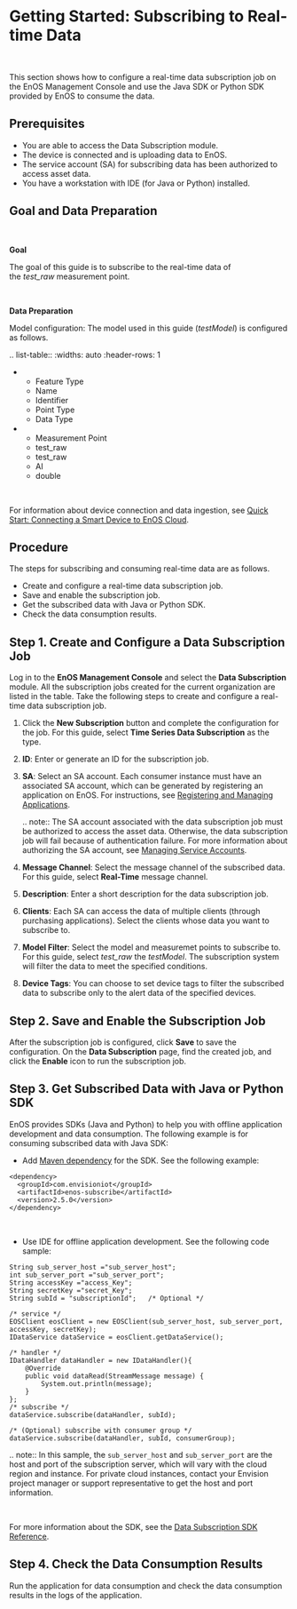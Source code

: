 # Getting Started: Subscribing to Real-time Data

<br />

This section shows how to configure a real-time data subscription job on the EnOS Management Console and use the Java SDK or Python SDK provided by EnOS to consume the data.

## Prerequisites

- You are able to access the Data Subscription module.
- The device is connected and is uploading data to EnOS.
- The service account (SA) for subscribing data has been authorized to access asset data.
- You have a workstation with IDE (for Java or Python) installed.

## Goal and Data Preparation

<br />

**Goal**

The goal of this guide is to subscribe to the real-time data of the *test_raw* measurement point.

<br />

**Data Preparation**

Model configuration: The model used in this guide (*testModel*) is configured as follows.

.. list-table::
   :widths: auto
   :header-rows: 1

   * - Feature Type
     - Name
     - Identifier
     - Point Type
     - Data Type
   * - Measurement Point
     - test_raw
     - test_raw
     - AI
     - double

<br />

For information about device connection and data ingestion, see [Quick Start: Connecting a Smart Device to EnOS Cloud](/docs/device-connection/en/dev/quickstart/gettingstarted_device_connection.html).

## Procedure

The steps for subscribing and consuming real-time data are as follows.

- Create and configure a real-time data subscription job.
- Save and enable the subscription job.
- Get the subscribed data with Java or Python SDK.
- Check the data consumption results.

## Step 1. Create and Configure a Data Subscription Job

Log in to the **EnOS Management Console** and select the **Data Subscription** module. All the subscription jobs created for the current organization are listed in the table. Take the following steps to create and configure a real-time data subscription job.

1. Click the **New Subscription** button and complete the configuration for the job. For this guide, select **Time Series Data Subscription** as the type.

2. **ID**: Enter or generate an ID for the subscription job.

3. **SA**: Select an SA account. Each consumer instance must have an associated SA account, which can be generated by registering an application on EnOS. For instructions, see [Registering and Managing Applications](/docs/app-development/en/dev/app_management/managing_apps.html).

   .. note:: The SA account associated with the data subscription job must be authorized to access the asset data. Otherwise, the data subscription job will fail because of authentication failure. For more information about authorizing the SA account, see [Managing Service Accounts](/docs/enos/en/dev/iam/howto/service_account/managing_service_account.html).

4. **Message Channel**: Select the message channel of the subscribed data. For this guide, select **Real-Time** message channel.

5. **Description**: Enter a short description for the data subscription job.

6. **Clients**: Each SA can access the data of multiple clients (through purchasing applications). Select the clients whose data you want to subscribe to.

7. **Model Filter**: Select the model and measuremet points to subscribe to. For this guide, select *test_raw* the *testModel*. The subscription system will filter the data to meet the specified conditions.

8. **Device Tags**: You can choose to set device tags to filter the subscribed data to subscribe only to the alert data of the specified devices.

## Step 2. Save and Enable the Subscription Job

After the subscription job is configured, click **Save** to save the configuration. On the **Data Subscription** page, find the created job, and click the **Enable** icon to run the subscription job.

## Step 3. Get Subscribed Data with Java or Python SDK

EnOS provides SDKs (Java and Python) to help you with offline application development and data consumption. The following example is for consuming subscribed data with Java SDK:

- Add [Maven dependency](https://mvnrepository.com/artifact/com.envisioniot/enos-subscribe) for the SDK. See the following example:

```
<dependency>
  <groupId>com.envisioniot</groupId>
  <artifactId>enos-subscribe</artifactId>
  <version>2.5.0</version>
</dependency>
```

<br />

- Use IDE for offline application development. See the following code sample:

```
String sub_server_host ="sub_server_host";
int sub_server_port ="sub_server_port";
String accessKey ="access_Key";
String secretKey ="secret_Key";
String subId = "subscriptionId";   /* Optional */

/* service */
EOSClient eosClient = new EOSClient(sub_server_host, sub_server_port, accessKey, secretKey);
IDataService dataService = eosClient.getDataService();

/* handler */
IDataHandler dataHandler = new IDataHandler(){
    @Override
    public void dataRead(StreamMessage message) {
        System.out.println(message);
    }
};
/* subscribe */
dataService.subscribe(dataHandler, subId);

/* (Optional) subscribe with consumer group */
dataService.subscribe(dataHandler, subId, consumerGroup);
```

.. note:: In this sample, the `sub_server_host` and `sub_server_port` are the host and port of the subscription server, which will vary with the cloud region and instance. For private cloud instances, contact your Envision project manager or support representative to get the host and port information.

<br />

For more information about the SDK, see the [Data Subscription SDK Reference](../reference/data_subscription_sdk).

## Step 4. Check the Data Consumption Results

Run the application for data consumption and check the data consumption results in the logs of the application.
